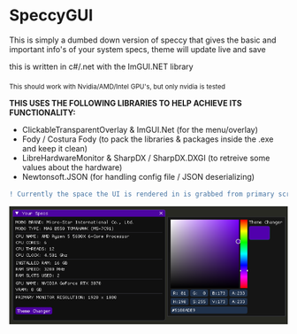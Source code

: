 # SpeccyGUI
This is simply a dumbed down version of speccy that gives the basic and important info's of your system specs, theme will update live and save

this is written in c#/.net  with the ImGUI.NET library

<sub> This should work with Nvidia/AMD/Intel GPU's, but only nvidia is tested</sub>

**THIS USES THE FOLLOWING LIBRARIES TO HELP ACHIEVE ITS FUNCTIONALITY:**

- ClickableTransparentOverlay & ImGUI.Net (for the menu/overlay)
- Fody / Costura Fody (to pack the libraries & packages inside the .exe and keep it clean)
- LibreHardwareMonitor & SharpDX / SharpDX.DXGI (to retreive some values about the hardware)
- Newtonsoft.JSON (for handling config file / JSON deserializing)

```diff
! Currently the space the UI is rendered in is grabbed from primary screen (this is also whats reflected as 'primary monitor resolution' on the UI, because of this it may have problems with multiple monitors- specifically, you may not be able to move the UI outsize the zone of the main monitor, i do not care to fix this problem, u can change it with the source.rar above if you know what you are doing
```

![Screenshot](screenshot2.png)
